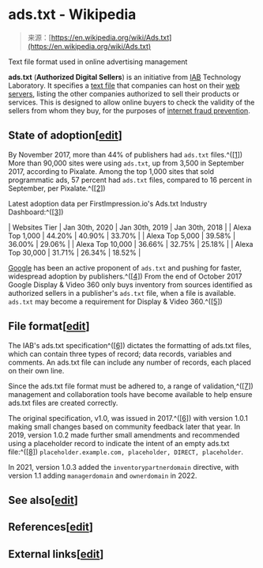 <!--yml
category: 未分类
date: 2024-05-27 15:04:53
-->

# ads.txt - Wikipedia

> 来源：[https://en.wikipedia.org/wiki/Ads.txt](https://en.wikipedia.org/wiki/Ads.txt)

Text file format used in online advertising management

**ads.txt** (**Authorized Digital Sellers**) is an initiative from [IAB](/wiki/Interactive_Advertising_Bureau "Interactive Advertising Bureau") Technology Laboratory. It specifies a [text file](/wiki/Text_file "Text file") that companies can host on their [web servers](/wiki/Web_server "Web server"), listing the other companies authorized to sell their products or services. This is designed to allow online buyers to check the validity of the sellers from whom they buy, for the purposes of [internet fraud prevention](/wiki/Internet_fraud_prevention "Internet fraud prevention").

## State of adoption[[edit](/w/index.php?title=Ads.txt&action=edit&section=1 "Edit section: State of adoption")]

By November 2017, more than 44% of publishers had `ads.txt` files.^([[1]](#cite_note-Ad_Ops_Insider-1)) More than 90,000 sites were using `ads.txt`, up from 3,500 in September 2017, according to Pixalate. Among the top 1,000 sites that sold programmatic ads, 57 percent had `ads.txt` files, compared to 16 percent in September, per Pixalate.^([[2]](#cite_note-Digiday-2))

Latest adoption data per FirstImpression.io's Ads.txt Industry Dashboard:^([[3]](#cite_note-3))

| Websites Tier | Jan 30th, 2020 | Jan 30th, 2019 | Jan 30th, 2018 |
| Alexa Top 1,000 | 44.20% | 40.90% | 33.70% |
| Alexa Top 5,000 | 39.58% | 36.00% | 29.06% |
| Alexa Top 10,000 | 36.66% | 32.75% | 25.18% |
| Alexa Top 30,000 | 31.71% | 26.34% | 18.52% |

[Google](/wiki/Google "Google") has been an active proponent of `ads.txt` and pushing for faster, widespread adoption by publishers.^([[4]](#cite_note-4)) From the end of October 2017 Google Display & Video 360 only buys inventory from sources identified as authorized sellers in a publisher's `ads.txt` file, when a file is available. `ads.txt` may become a requirement for Display & Video 360.^([[5]](#cite_note-MarTechToday-5))

## File format[[edit](/w/index.php?title=Ads.txt&action=edit&section=2 "Edit section: File format")]

The IAB's ads.txt specification^([[6]](#cite_note-IABTechLab-6)) dictates the formatting of ads.txt files, which can contain three types of record; data records, variables and comments. An ads.txt file can include any number of records, each placed on their own line.

Since the ads.txt file format must be adhered to, a range of validation,^([[7]](#cite_note-IABTechLab_Resources-7)) management and collaboration tools have become available to help ensure ads.txt files are created correctly.

The original specification, v1.0, was issued in 2017.^([[6]](#cite_note-IABTechLab-6)) with version 1.0.1 making small changes based on community feedback later that year. In 2019, version 1.0.2 made further small amendments and recommended using a placeholder record to indicate the intent of an empty ads.txt file:^([[8]](#cite_note-IABTechLab-spec-8)) `placeholder.example.com, placeholder, DIRECT, placeholder`.

In 2021, version 1.0.3 added the `inventorypartnerdomain` directive, with version 1.1 adding `managerdomain` and `ownerdomain` in 2022.

## See also[[edit](/w/index.php?title=Ads.txt&action=edit&section=3 "Edit section: See also")]

## References[[edit](/w/index.php?title=Ads.txt&action=edit&section=4 "Edit section: References")]

## External links[[edit](/w/index.php?title=Ads.txt&action=edit&section=5 "Edit section: External links")]
